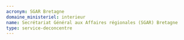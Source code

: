 ```yaml
---
acronym: SGAR Bretagne
domaine_ministeriel: interieur
name: Secrétariat Général aux Affaires régionales (SGAR) Bretagne
type: service-deconcentre
---
```

